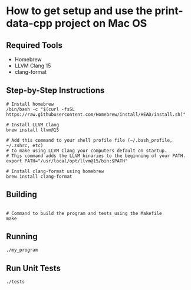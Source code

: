 # How to get setup and use the print-data-cpp project on Mac OS

## Required Tools
- Homebrew
- LLVM Clang 15
- clang-format

## Step-by-Step Instructions
```
# Install homebrew 
/bin/bash -c "$(curl -fsSL https://raw.githubusercontent.com/Homebrew/install/HEAD/install.sh)"

# Install LLVM Clang
brew install llvm@15

# Add this command to your shell profile file (~/.bash_profile, ~/.zshrc, etc) 
# to make using LLVM Clang your computers default on startup. 
# This command adds the LLVM binaries to the beginning of your PATH.
export PATH="/usr/local/opt/llvm@15/bin:$PATH"

# Install clang-format using homebrew
brew install clang-format

```

## Building
```

# Command to build the program and tests using the Makefile
make

```

## Running
```
./my_program
```

## Run Unit Tests
```
./tests
```
